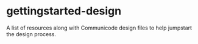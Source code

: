 # gettingstarted-design
A list of resources along with Communicode design files to help jumpstart the design process. 
